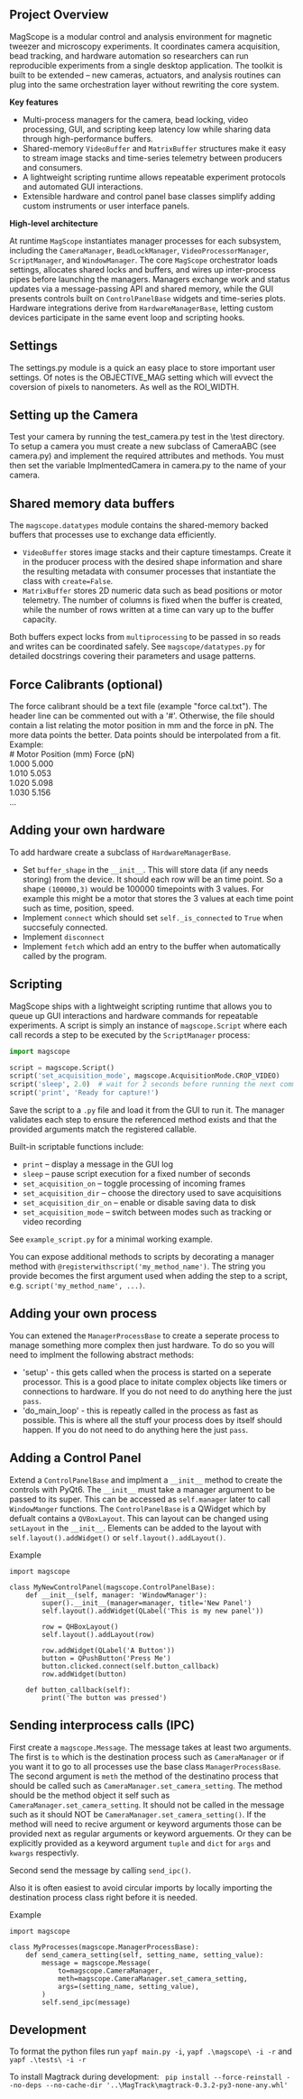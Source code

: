## Project Overview

MagScope is a modular control and analysis environment for magnetic tweezer
and microscopy experiments. It coordinates camera acquisition, bead tracking,
and hardware automation so researchers can run reproducible experiments from a
single desktop application. The toolkit is built to be extended – new cameras,
actuators, and analysis routines can plug into the same orchestration layer
without rewriting the core system.

**Key features**

* Multi-process managers for the camera, bead locking, video processing, GUI,
  and scripting keep latency low while sharing data through high-performance
  buffers.
* Shared-memory `VideoBuffer` and `MatrixBuffer` structures make it easy to
  stream image stacks and time-series telemetry between producers and
  consumers.
* A lightweight scripting runtime allows repeatable experiment protocols and
  automated GUI interactions.
* Extensible hardware and control panel base classes simplify adding custom
  instruments or user interface panels.

**High-level architecture**

At runtime `MagScope` instantiates manager processes for each subsystem,
including the `CameraManager`, `BeadLockManager`, `VideoProcessorManager`,
`ScriptManager`, and `WindowManager`. The core `MagScope` orchestrator loads
settings, allocates shared locks and buffers, and wires up inter-process pipes
before launching the managers. Managers exchange work and status updates via a
message-passing API and shared memory, while the GUI presents controls built on
`ControlPanelBase` widgets and time-series plots. Hardware integrations derive
from `HardwareManagerBase`, letting custom devices participate in the same
event loop and scripting hooks.

## Settings
The settings.py module is a quick an easy place to store important user settings.
Of notes is the OBJECTIVE_MAG setting which will evvect the coversion of pixels to nanometers.
As well as the ROI_WIDTH.

## Setting up the Camera
Test your camera by running the test_camera.py test in the \test directory.
To setup a camera you must create a new subclass of CameraABC (see camera.py) and implement the required attributes and methods.
You must then set the variable ImplmentedCamera in camera.py to the name of your camera.

## Shared memory data buffers
The ``magscope.datatypes`` module contains the shared-memory backed buffers that
processes use to exchange data efficiently.

* ``VideoBuffer`` stores image stacks and their capture timestamps. Create it in
  the producer process with the desired shape information and share the
  resulting metadata with consumer processes that instantiate the class with
  ``create=False``.
* ``MatrixBuffer`` stores 2D numeric data such as bead positions or motor
  telemetry. The number of columns is fixed when the buffer is created, while
  the number of rows written at a time can vary up to the buffer capacity.

Both buffers expect locks from ``multiprocessing`` to be passed in so reads
and writes can be coordinated safely. See ``magscope/datatypes.py`` for detailed
docstrings covering their parameters and usage patterns.

## Force Calibrants (optional)
The force calibrant should be a text file (example "force cal.txt"). The header line can be commented out with a '#'.
Otherwise, the file should contain a list relating the motor position in mm and the force in pN.
The more data points the better. Data points should be interpolated from a fit.\
Example:\
\# Motor Position (mm) Force (pN)\
1.000 5.000\
1.010 5.053\
1.020 5.098\
1.030 5.156\
...

## Adding your own hardware
To add hardware create a subclass of `HardwareManagerBase`.
* Set `buffer_shape` in the `__init__`. This will store data (if any needs storing) from the device.
It should each row will be an time point. So a shape `(100000,3)` would be 100000 timepoints with 3 values.
For example this might be a motor that stores the 3 values at each time point such as time, position, speed.
* Implement `connect` which should set `self._is_connected` to `True` when succsefuly connected.
* Implement `disconnect`
* Implement `fetch` which add an entry to the buffer when automatically called by the program.

## Scripting
MagScope ships with a lightweight scripting runtime that allows you to queue
up GUI interactions and hardware commands for repeatable experiments. A script
is simply an instance of `magscope.Script` where each call records a step to be
executed by the `ScriptManager` process:

```python
import magscope

script = magscope.Script()
script('set_acquisition_mode', magscope.AcquisitionMode.CROP_VIDEO)
script('sleep', 2.0)  # wait for 2 seconds before running the next command
script('print', 'Ready for capture!')
```

Save the script to a `.py` file and load it from the GUI to run it. The manager
validates each step to ensure the referenced method exists and that the
provided arguments match the registered callable.

Built-in scriptable functions include:

* `print` – display a message in the GUI log
* `sleep` – pause script execution for a fixed number of seconds
* `set_acquisition_on` – toggle processing of incoming frames
* `set_acquisition_dir` – choose the directory used to save acquisitions
* `set_acquisition_dir_on` – enable or disable saving data to disk
* `set_acquisition_mode` – switch between modes such as tracking or video recording

See `example_script.py` for a minimal working example.

You can expose additional methods to scripts by decorating a manager method
with `@registerwithscript('my_method_name')`. The string you provide becomes
the first argument used when adding the step to a script, e.g.
`script('my_method_name', ...)`.

## Adding your own process
You can extened the `ManagerProcessBase` to create a seperate process to manage something more
complex then just hardware. To do so you will need to implment the following abstract methods:
* 'setup' - this gets called when the process is started on a seperate processor. This is a good place to initate
complex objects like timers or connections to hardware. If you do not need to do anything here the just `pass`.
* 'do_main_loop' - this is repeatly called in the process as fast as possible. This is where all the stuff your process
does by itself should happen. If you do not need to do anything here the just `pass`.

## Adding a Control Panel
Extend a `ControlPanelBase` and implment a `__init__` method to create the controls with PyQt6.
The `__init__` must take a manager argument to be passed to its super. This can be accessed
as `self.manager` later to call `WindowManger` functions. The `ControlPanelBase` is a QWidget which
by defualt contains a `QVBoxLayout`. This can layout can be changed using `setLayout` in the `__init__`.
Elements can be added to the layout with `self.layout().addWidget()` or `self.layout().addLayout()`.

Example
```
import magscope

class MyNewControlPanel(magscope.ControlPanelBase):
    def __init__(self, manager: 'WindowManager'):
        super().__init__(manager=manager, title='New Panel')
        self.layout().addWidget(QLabel('This is my new panel'))
        
        row = QHBoxLayout()
        self.layout().addLayout(row)
        
        row.addWidget(QLabel('A Button'))
        button = QPushButton('Press Me')
        button.clicked.connect(self.button_callback)
        row.addWidget(button)
        
    def button_callback(self):
        print('The button was pressed')
```

## Sending interprocess calls (IPC)
First create a `magscope.Message`. The message takes at least two arguments. The first is `to`
which is the destination process such as `CameraManager` or if you want it to go to all
processes use the base class `ManagerProcessBase`. The second argument is `meth` the method
of the destinatino process that should be called such as `CameraManager.set_camera_setting`.
The method should be the method object it self such as `CameraManager.set_camera_setting`. It
should not be called in the message such as it should NOT be `CameraManager.set_camera_setting()`.
If the method will need to recive argument or keyword arguments those can be provided 
next as regular arguments or keyword arguements. Or they can be explicitly provided as a keyword argument
`tuple` and `dict` for `args` and `kwargs` respectivly.

Second send the message by calling `send_ipc()`.

Also it is often easiest to avoid circular imports by locally importing the destination process
class right before it is needed.

Example
```
import magscope

class MyProcesses(magscope.ManagerProcessBase):
    def send_camera_setting(self, setting_name, setting_value):
        message = magscope.Message(
            to=magscope.CameraManager,
            meth=magscope.CameraManager.set_camera_setting,
            args=(setting_name, setting_value),
        )
        self.send_ipc(message)
```

## Development
To format the python files run 
``` yapf main.py -i ```, 
``` yapf .\magscope\ -i -r ``` and
``` yapf .\tests\ -i -r ```

To install Magtrack during development: ``` pip install --force-reinstall --no-deps --no-cache-dir '..\MagTrack\magtrack-0.3.2-py3-none-any.whl'```